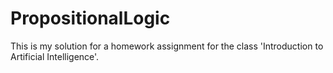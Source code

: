 # PropositionalLogic
This is my solution for a homework assignment for the class 'Introduction to Artificial Intelligence'. 

